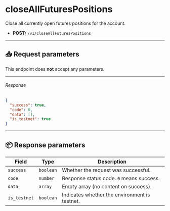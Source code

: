 # closeAllFuturesPositions

Close all currently open futures positions for the account.

- **POST:** `/v1/closeAllFuturesPositions`

---

## 📥 Request parameters

This endpoint does **not** accept any parameters.

---

###### Response

```json
{
  "success": true,
  "code": 0,
  "data": [],
  "is_testnet": true
}
```

---

## 📦 Response parameters

| **Field**     | **Type**   | **Description**                                      |
|---------------|------------|------------------------------------------------------|
| `success`     | `boolean`  | Whether the request was successful.                 |
| `code`        | `number`   | Response status code. `0` means success.            |
| `data`        | `array`    | Empty array (no content on success).                |
| `is_testnet`  | `boolean`  | Indicates whether the environment is testnet.       |
